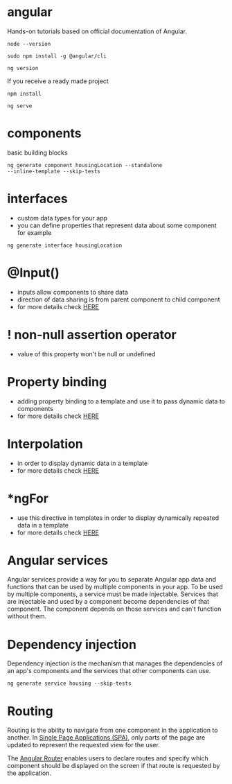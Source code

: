 # angular

Hands-on tutorials based on official documentation of Angular.

<code>node --version</code>

<code>sudo npm install -g @angular/cli</code>

<code>ng version</code>

If you receive a ready made project

<code>npm install</code>

<code>ng serve</code>

# components

basic building blocks

<code>ng generate component housingLocation --standalone --inline-template --skip-tests </code>

# interfaces

- custom data types for your app
- you can define properties that represent data about some component for example

<code>ng generate interface housingLocation</code>

# @Input()

- inputs allow components to share data
- direction of data sharing is from parent component to child component
- for more details check <a href="https://angular.io/guide/inputs-outputs">HERE</a>

# ! non-null assertion operator

- value of this property won't be null or undefined

# Property binding

- adding property binding to a template and use it to pass dynamic data to components
- for more details check <a href="https://angular.io/guide/property-binding">HERE</a>

# Interpolation

- in order to display dynamic data in a template
- for more details check <a href="https://angular.io/guide/interpolation">HERE</a>

# \*ngFor

- use this directive in templates in order to display dynamically repeated data in a template
- for more details check <a href="https://angular.io/guide/built-in-directives#ngFor">HERE</a>

# Angular services

Angular services provide a way for you to separate Angular app data and functions that can be used by multiple components in your app. To be used by multiple components, a service must be made injectable. Services that are injectable and used by a component become dependencies of that component. The component depends on those services and can't function without them.

# Dependency injection

Dependency injection is the mechanism that manages the dependencies of an app's components and the services that other components can use.

<code>ng generate service housing --skip-tests</code>

# Routing

Routing is the ability to navigate from one component in the application to another. In <a href="https://angular.io/guide/router-tutorial#using-angular-routes-in-a-single-page-application">Single Page Applications (SPA)</a>, only parts of the page are updated to represent the requested view for the user.

The <a href="https://angular.io/guide/router-tutorial">Angular Router</a> enables users to declare routes and specify which component should be displayed on the screen if that route is requested by the application.
